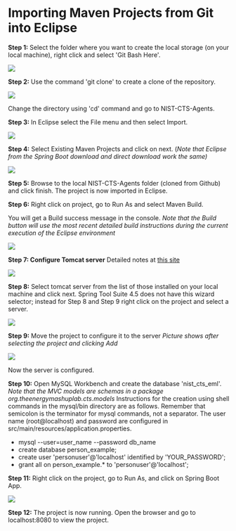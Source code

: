 # **Importing Maven Projects from Git into Eclipse**

**Step 1:** Select the folder where you want to create the local storage (on your local machine), right click and select &#39;Git Bash Here&#39;.

![](pictures/step1.png)

**Step 2:** Use the command &#39;git clone&#39; to create a clone of the repository.

![](pictures/step2.PNG)

Change the directory using &#39;cd&#39; command and go to NIST-CTS-Agents.

**Step 3:** In Eclipse select the File menu and then select Import.

![](pictures/step3.PNG)

**Step 4:** Select Existing Maven Projects and click on next. (*Note that Eclipse from the Spring Boot download and direct download work the same)*

![](pictures/step4.PNG)

**Step 5:** Browse to the local NIST-CTS-Agents folder (cloned from Github) and click finish. The project is now imported in Eclipse.

**Step 6:** Right click on project, go to Run As and select Maven Build.

You will get a Build success message in the console. *Note that the Build button will use the most recent detailed build instructions during the current execution of the Eclipse environment*

![](pictures/step5.png)

**Step 7: Configure Tomcat server**
Detailed notes at [this site](https://professionalhacker.in/how-to-install-tomcat-on-mac/)

![](pictures/step7.PNG)

**Step 8:** Select tomcat server from the list of those installed on your local machine and click next.
Spring Tool Suite 4.5 does not have this wizard selector; instead for Step 8 and Step 9 right click on the project and select a server.

![](pictures/step8.PNG)

**Step 9:** Move the project to configure it to the server *Picture shows after selecting the project and clicking Add*

![](pictures/step9.PNG)

Now the server is configured.

**Step 10:** Open MySQL Workbench and create the database &#39;nist\_cts\_eml&#39;. *Note that the MVC models are schemas in a package org.theenergymashuplab.cts.models*
Instructions for the creation using shell commands in the mysql/bin directory are as follows. Remember that semicolon is the terminator for mysql commands, not a separator.
The user name (root@localhost) and password are configured in src/main/resources/application.properties.

* mysql --user=user_name --password db_name
* create database person_example;
* create user 'personuser'@'localhost' identified by 'YOUR_PASSWORD';
* grant all on person_example.* to 'personuser'@'localhost';

**Step 11:** Right click on the project, go to Run As, and click on Spring Boot App.

 ![](pictures/step10.png)

**Step 12:** The project is now running. Open the browser and go to localhost:8080 to view the project.
